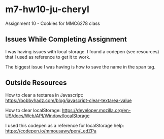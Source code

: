 # m7-hw10-ju-cheryl
Assignment 10 - Cookies for MMC6278 class

## Issues While Completing Assignment
I was having issues with local storage. I found a codepen (see resources) that I used as reference to get it to work.

The biggest issue I was having is how to save the name in the span tag.

## Outside Resources

How to clear a textarea in Javascript: https://bobbyhadz.com/blog/javascript-clear-textarea-value

How to clear localStorage: https://developer.mozilla.org/en-US/docs/Web/API/Window/localStorage

I used this codepen as a reference for localStorage help: https://codepen.io/mmousawy/pen/LedZPa

